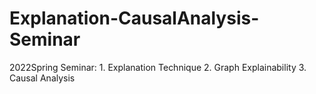 # Explanation-CausalAnalysis-Seminar
2022Spring Seminar: 1. Explanation Technique 2. Graph Explainability 3. Causal Analysis
